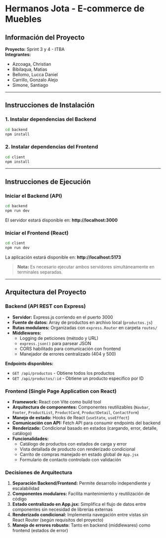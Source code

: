 # Hermanos Jota - E-commerce de Muebles

## Información del Proyecto

**Proyecto:** Sprint 3 y 4 - ITBA  
**Integrantes:**
- Azcoaga, Christian
- Bibilaqua, Matias
- Bellomo, Lucca Daniel
- Carrillo, Gonzalo Alejo
- Simone, Santiago

---

## Instrucciones de Instalación

### 1. Instalar dependencias del Backend

```bash
cd backend
npm install
```

### 2. Instalar dependencias del Frontend

```bash
cd client
npm install
```

---

## Instrucciones de Ejecución

### Iniciar el Backend (API)

```bash
cd backend
npm run dev
```

El servidor estará disponible en: **http://localhost:3000**

### Iniciar el Frontend (React)

```bash
cd client
npm run dev
```

La aplicación estará disponible en: **http://localhost:5173**

> **Nota:** Es necesario ejecutar ambos servidores simultáneamente en terminales separadas.

---

## Arquitectura del Proyecto

### Backend (API REST con Express)

- **Servidor:** Express.js corriendo en el puerto 3000
- **Fuente de datos:** Array de productos en archivo local (`productos.js`)
- **Rutas modulares:** Organizadas con `express.Router` en carpeta `routes/`
- **Middlewares:**
  - Logging de peticiones (método y URL)
  - `express.json()` para parsear JSON
  - CORS habilitado para comunicación con frontend
  - Manejador de errores centralizado (404 y 500)

**Endpoints disponibles:**
- `GET /api/productos` - Obtiene todos los productos
- `GET /api/productos/:id` - Obtiene un producto específico por ID

### Frontend (Single Page Application con React)

- **Framework:** React con Vite como build tool
- **Arquitectura de componentes:** Componentes reutilizables (`Navbar`, `Footer`, `ProductList`, `ProductCard`, `ProductDetail`, `ContactForm`)
- **Manejo de estado:** Hooks de React (`useState`, `useEffect`)
- **Comunicación con API:** Fetch API para consumir endpoints del backend
- **Renderizado:** Condicional basado en estados (cargando, error, detalle, catálogo)
- **Funcionalidades:**
  - Catálogo de productos con estados de carga y error
  - Vista detallada de producto con renderizado condicional
  - Carrito de compras manejado en estado global de `App.jsx`
  - Formulario de contacto controlado con validación

### Decisiones de Arquitectura

1. **Separación Backend/Frontend:** Permite desarrollo independiente y escalabilidad
2. **Componentes modulares:** Facilita mantenimiento y reutilización de código
3. **Estado centralizado en App.jsx:** Simplifica el flujo de datos entre componentes sin necesidad de librerías externas
4. **Renderizado condicional:** Implementa navegación entre vistas sin React Router (según requisitos del proyecto)
5. **Manejo de errores robusto:** Tanto en backend (middlewares) como frontend (estados de error)